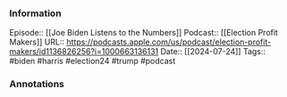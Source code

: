 ### Information

Episode:: [[Joe Biden Listens to the Numbers]]
Podcast:: [[Election Profit Makers]]
URL:: https://podcasts.apple.com/us/podcast/election-profit-makers/id1136826256?i=1000663136131
Date:: [[2024-07-24]]
Tags:: #biden #harris #election24 #trump 
#podcast


### Annotations


